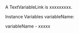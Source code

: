 A TextVariableLink is xxxxxxxxx.Instance Variables	variableName:		<Object>variableName	- xxxxx